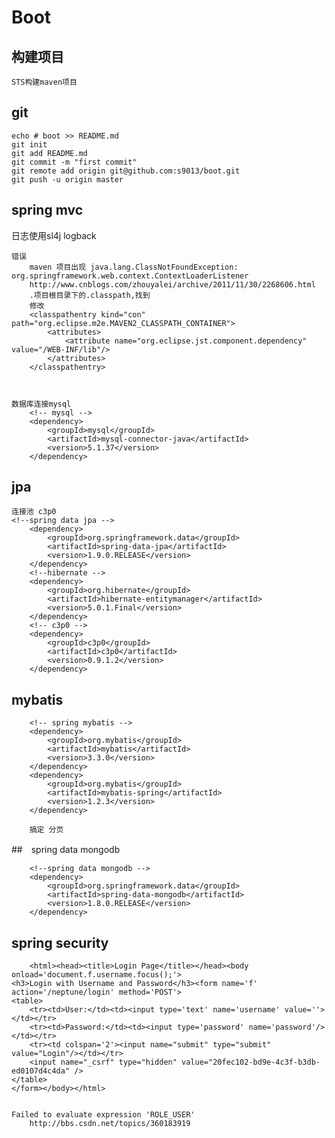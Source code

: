 # Boot

## 构建项目
	STS构建maven项目

## git
	echo # boot >> README.md
	git init
	git add README.md
	git commit -m "first commit"
	git remote add origin git@github.com:s9013/boot.git
	git push -u origin master

## spring mvc
日志使用sl4j logback

	错误
		maven 项目出现 java.lang.ClassNotFoundException: org.springframework.web.context.ContextLoaderListener
		http://www.cnblogs.com/zhouyalei/archive/2011/11/30/2268606.html
		.项目根目录下的.classpath,找到 
		修改
		<classpathentry kind="con" path="org.eclipse.m2e.MAVEN2_CLASSPATH_CONTAINER">
			<attributes>
				<attribute name="org.eclipse.jst.component.dependency" value="/WEB-INF/lib"/>
			</attributes>
		</classpathentry>



	数据库连接mysql
		<!-- mysql -->
		<dependency>
			<groupId>mysql</groupId>
			<artifactId>mysql-connector-java</artifactId>
			<version>5.1.37</version>
		</dependency>


## jpa
	连接池 c3p0
	<!--spring data jpa -->
		<dependency>
			<groupId>org.springframework.data</groupId>
			<artifactId>spring-data-jpa</artifactId>
			<version>1.9.0.RELEASE</version>
		</dependency>
		<!--hibernate -->
		<dependency>
			<groupId>org.hibernate</groupId>
			<artifactId>hibernate-entitymanager</artifactId>
			<version>5.0.1.Final</version>
		</dependency>
		<!-- c3p0 -->
		<dependency>
			<groupId>c3p0</groupId>
			<artifactId>c3p0</artifactId>
			<version>0.9.1.2</version>
		</dependency>
		
		
## mybatis
		<!-- spring mybatis -->
		<dependency>
			<groupId>org.mybatis</groupId>
			<artifactId>mybatis</artifactId>
			<version>3.3.0</version>
		</dependency>
		<dependency>
			<groupId>org.mybatis</groupId>
			<artifactId>mybatis-spring</artifactId>
			<version>1.2.3</version>
		</dependency>

		搞定 分页
		
##　spring data mongodb
	
		<!--spring data mongodb -->
		<dependency>
			<groupId>org.springframework.data</groupId>
			<artifactId>spring-data-mongodb</artifactId>
			<version>1.8.0.RELEASE</version>
		</dependency>
		
		
## spring security
	
		<html><head><title>Login Page</title></head><body onload='document.f.username.focus();'>
	<h3>Login with Username and Password</h3><form name='f' action='/neptune/login' method='POST'>
	<table>
		<tr><td>User:</td><td><input type='text' name='username' value=''></td></tr>
		<tr><td>Password:</td><td><input type='password' name='password'/></td></tr>
		<tr><td colspan='2'><input name="submit" type="submit" value="Login"/></td></tr>
		<input name="_csrf" type="hidden" value="20fec102-bd9e-4c3f-b3db-ed0107d4c4da" />
	</table>
	</form></body></html>		
	
	
	Failed to evaluate expression 'ROLE_USER'
		http://bbs.csdn.net/topics/360183919
		